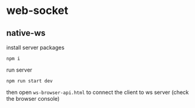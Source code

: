 # web-socket

## native-ws

install server packages

`npm i`

run server

`npm run start dev`

then open `ws-browser-api.html` to connect the client to ws server (check the browser console)